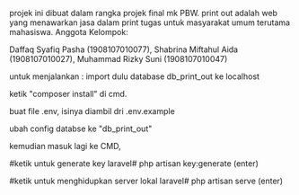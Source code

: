 projek ini dibuat dalam rangka projek final mk PBW. print out adalah web yang menawarkan jasa dalam print tugas untuk masyarakat umum terutama mahasiswa. Anggota Kelompok:

Daffaq Syafiq Pasha (1908107010077),
Shabrina Miftahul Aida (1908107010027),
Muhammad Rizky Suni (1908107010047)


untuk menjalankan : import dulu database db_print_out ke localhost

ketik "composer install" di cmd.

buat file .env, isinya diambil dri .env.example

ubah config databse ke "db_print_out"

kemudian masuk lagi ke CMD,

#ketik untuk generate key laravel# php artisan key:generate (enter)

#ketik untuk menghidupkan server lokal laravel# php artisan serve (enter)
